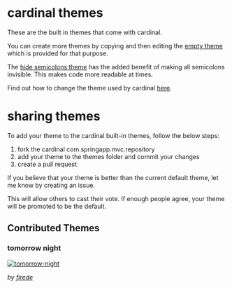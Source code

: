 # cardinal themes

These are the built in themes that come with cardinal.

You can create more themes by copying and then editing the [empty
theme](https://github.com/thlorenz/cardinal/blob/master/themes/empty.js) which is provided for that purpose.

The [hide semicolons theme](https://github.com/thlorenz/cardinal/blob/master/themes/hide-semicolons.js) has the added
benefit of making all semicolons invisible. This makes code more readable at times.

Find out how to change the theme used by cardinal [here](https://github.com/thlorenz/cardinal#theme).

# sharing themes

To add your theme to the cardinal built-in themes, follow the below steps:

1. fork the cardinal com.springapp.mvc.repository
2. add your theme to the themes folder and commit your changes
3. create a pull request

If you believe that your theme is better than the current default theme, let me know by creating an issue. 

This will allow others to cast their vote. If enough people agree, your theme will be promoted to be the default.

## Contributed Themes

### tomorrow night

[![tomorrow-night](https://github.com/thlorenz/cardinal/raw/master/assets/theme-tomorrow-night.png)](https://github.com/thlorenz/cardinal/blob/master/themes/tomorrow-night.js)

*by [firede](https://github.com/firede)*
